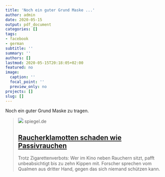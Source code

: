 ```yaml
---
title: 'Noch ein guter Grund Maske ...'
author: admin
date: 2020-05-15
output: pdf_document
categories: []
tags:
- facebook
- german
subtitle: ''
summary: ''
authors: []
lastmod: 2020-05-15T20:18:05+02:00
featured: no
image:
  caption: ''
  focal_point: ''
  preview_only: no
projects: []
slug: []
---
```

Noch ein guter Grund Maske zu tragen.
> [![](https://cdn.prod.www.spiegel.de/images/d87e2cd9-ecfa-438f-9974-d1bc102682e5_w1280_r1.77_fpx62.65_fpy50.jpg)](https://www.spiegel.de/wissenschaft/mensch/krebsrisiko-raucherklamotten-schaden-wie-passivrauchen-a-af192912-3984-4f92-bdf6-53dfaa2ab8f3)
> spiegel.de
> ## [Raucherklamotten schaden wie Passivrauchen](https://www.spiegel.de/wissenschaft/mensch/krebsrisiko-raucherklamotten-schaden-wie-passivrauchen-a-af192912-3984-4f92-bdf6-53dfaa2ab8f3)
>
>Trotz Zigarettenverbots: Wer im Kino neben Rauchern sitzt, pafft unbeabsichtigt bis zu zehn Kippen mit. Forscher sprechen vom Qualmen aus dritter Hand, gegen das sich niemand schützen kann.

